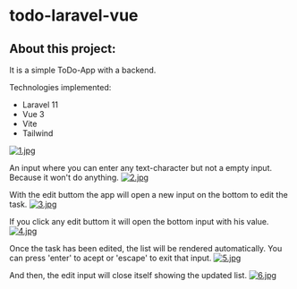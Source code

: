 # todo-laravel-vue

## About this project:

It is a simple ToDo-App with a backend.

Technologies implemented:
- Laravel 11
- Vue 3
- Vite
- Tailwind

[![1.jpg](https://i.postimg.cc/3JzDxyv2/1.jpg)](https://postimg.cc/9rtfxQ1f)

An input where you can enter any text-character but not a empty input. Because it won't do anything.
[![2.jpg](https://i.postimg.cc/rw6CYZQ6/2.jpg)](https://postimg.cc/PP4wC4gK)

With the edit buttom the app will open a new input on the bottom to edit the task.
[![3.jpg](https://i.postimg.cc/jdhzq6bm/3.jpg)](https://postimg.cc/gnnwNZrH)

If you click any edit buttom it will open the bottom input with his value.
[![4.jpg](https://i.postimg.cc/NFnvR2qc/4.jpg)](https://postimg.cc/XB9PbJYH)

Once the task has been edited, the list will be rendered automatically.
You can press 'enter' to acept or 'escape' to exit that input.
[![5.jpg](https://i.postimg.cc/jdqh73Zt/5.jpg)](https://postimg.cc/bdMbXT7B)

And then, the edit input will close itself showing the updated list.
[![6.jpg](https://i.postimg.cc/vTZ6ckMK/6.jpg)](https://postimg.cc/CB9K2vRC)
